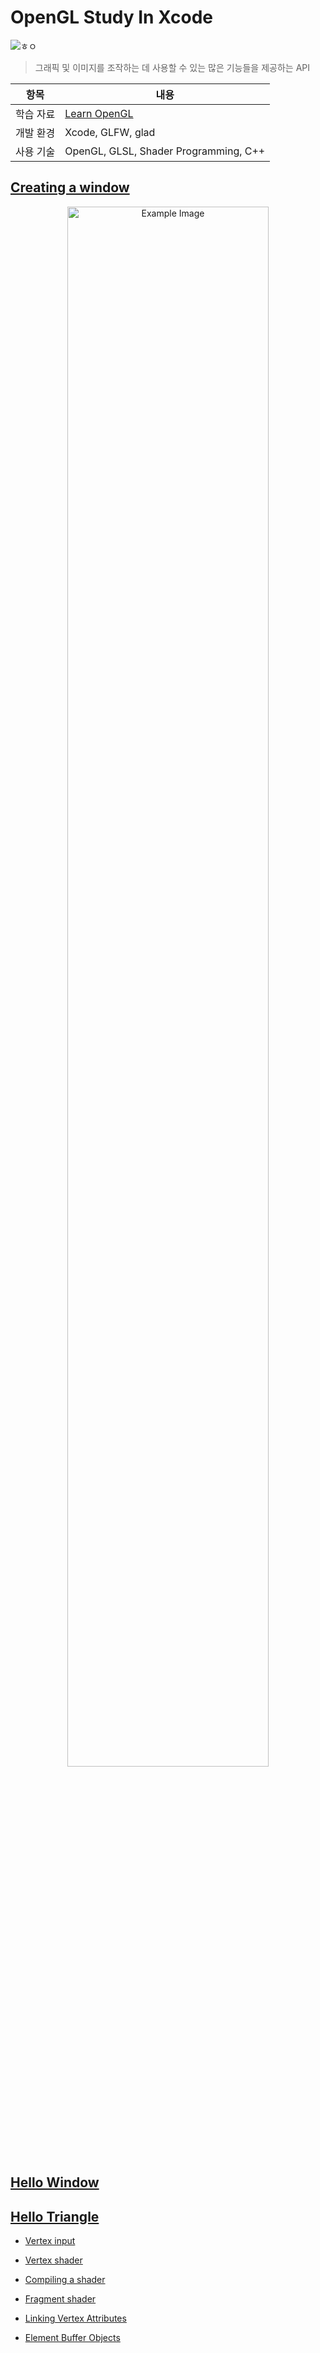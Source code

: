 # OpenGL Study In Xcode

![ㅎㅇ](https://i.pinimg.com/originals/7c/49/a6/7c49a6d9cf08c29fb6228fa4fe258a89.gif)

> 그래픽 및 이미지를 조작하는 데 사용할 수 있는 많은 기능들을 제공하는 API

| 항목         | 내용 |
|-------------|---------------------------------|
| 학습 자료 | [Learn OpenGL](https://learnopengl.com/) |
| 개발 환경 | Xcode, GLFW, glad |
| 사용 기술 | OpenGL, GLSL, Shader Programming, C++ |

## [Creating a window](https://github.com/BOLTB0X/OpenGL-Tutorial/tree/main/Tutorial)

<p align="center">
   <img src="https://github.com/BOLTB0X/OpenGL-Tutorial/assets/83914919/07b85be6-fc47-4e3d-84a7-ea6cdd417515" alt="Example Image" width="80%">
</p>

## [Hello Window](https://github.com/BOLTB0X/OpenGL-Tutorial/tree/Hello-Window/Tutorial)

## [Hello Triangle](https://github.com/BOLTB0X/OpenGL-Tutorial/tree/Hello-Triangle/Tutorial)

- [Vertex input](https://github.com/BOLTB0X/OpenGL-Tutorial/blob/Hello-Triangle/Tutorial/Vertex%20input.md)

- [Vertex shader](https://github.com/BOLTB0X/OpenGL-Tutorial/blob/Hello-Triangle/Tutorial/Vertex%20shader.md)

- [Compiling a shader](https://github.com/BOLTB0X/OpenGL-Tutorial/blob/Hello-Triangle/Tutorial/Compiling%20a%20shader.md)

- [Fragment shader](https://github.com/BOLTB0X/OpenGL-Tutorial/blob/Hello-Triangle/Tutorial/Fragment%20shader.md)

- [Linking Vertex Attributes](https://github.com/BOLTB0X/OpenGL-Tutorial/blob/Hello-Triangle/Tutorial/Linking%20Vertex%20Attributes.md)

- [Element Buffer Objects](https://github.com/BOLTB0X/OpenGL-Tutorial/blob/Hello-Triangle/Tutorial/Element%20Buffer%20Objects.md)
